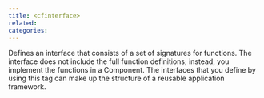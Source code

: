 ```yaml
---
title: <cfinterface>
related:
categories:
---
```


Defines an interface that consists of a set of signatures for functions.
		The interface does not include the full function definitions; instead, you implement the functions in a Component. The interfaces that you define by using this tag can make up the structure of a reusable application framework.